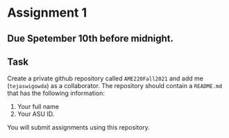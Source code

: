 # Assignment 1

## Due Spetember 10th before midnight. 

## Task

Create a private github repository called `AME220Fall2021` and add me
(`tejaswigowda`) as
a collaborator. The repository should contain a `README.md` that has the
following information:

1. Your full name
2. Your ASU ID.

You will submit assignments using this repository. 

